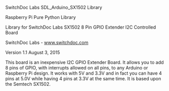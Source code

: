 SwitchDoc Labs SDL_Arduino_SX1502 Library

Raspberry Pi Pure Python Library

Library for SwitchDoc Labs SX1502 8 Pin GPIO Extender I2C Controlled Board

SwitchDoc Labs - www.switchdoc.com

Version 1.1 August 3, 2015

This board is an inexpensive I2C GPIO Extender Board. It allows you to add 8 pins of GPIO, with interrupts allowed on all pins, to any Arduino or Raspberry Pi design. It works with 5V and 3.3V and in fact you can have 4 pins at 5.0V while having 4 pins at 3.3V at the same time. It is based upon the Semtech SX1502.



